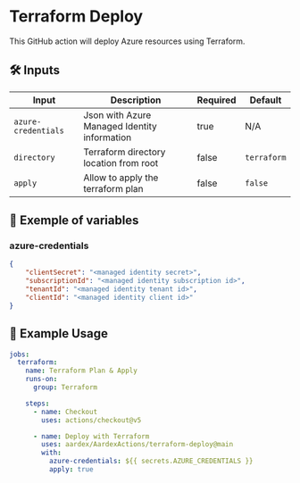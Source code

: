 # Terraform Deploy

This GitHub action will deploy Azure resources using Terraform.

## 🛠️ Inputs

| Input               | Description                                  | Required | Default     |
|---------------------|----------------------------------------------|----------|-------------|
| `azure-credentials` | Json with Azure Managed Identity information | true     | N/A         |
| `directory`         | Terraform directory location from root       | false    | `terraform` |
| `apply`             | Allow to apply the terraform plan            | false    | `false`     |

## 📝 Exemple of variables
### azure-credentials
```json
{
    "clientSecret": "<managed identity secret>",
    "subscriptionId": "<managed identity subscription id>",
    "tenantId": "<managed identity tenant id>",
    "clientId": "<managed identity client id>"
}
```

## 📝 Example Usage

```yaml 
jobs:
  terraform:
    name: Terraform Plan & Apply
    runs-on:
      group: Terraform

    steps:
      - name: Checkout
        uses: actions/checkout@v5

      - name: Deploy with Terraform
        uses: aardex/AardexActions/terraform-deploy@main
        with:
          azure-credentials: ${{ secrets.AZURE_CREDENTIALS }}
          apply: true
```

